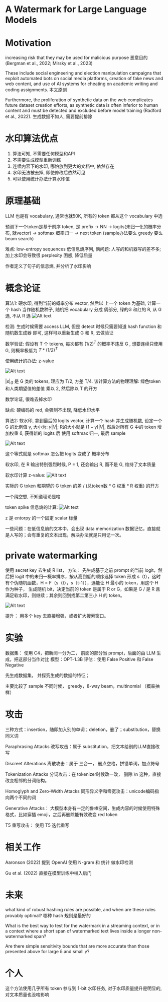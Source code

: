 # A Watermark for Large Language Models

# Motivation

increasing risk that they may be used for malicious purpose 恶意目的  (Bergman et al., 2022; Mirsky
et al., 2023)

These include social engineering and election manipulation campaigns that exploit automated bots on social media platforms, creation of fake news and web content, and use of AI systems for cheating on academic writing and coding assignments. 本文原创

Furthermore, the proliferation of synthetic data on the web complicates future dataset creation efforts, as synthetic data is often inferior to human content and must be detected and excluded before model training (Radford et al., 2022). 生成数据不如人, 需要提前排除

# 水印算法优点
1. 算法可知, 不需要任何模型和API
2. 不需要生成模型重新训练
3. 连续内容下的水印, 哪怕放到更大的文档中, 依然存在
4. 水印无法被去掉, 即使修改后依然可见
5. 可以使用统计办法计算水印值

# 原理基础
LLM 也是有 vocabulary, 通常也就50K, 所有的 token 都从这个 vocabulary 中选

预测下一个token是基于前序 token, 是 prefix -> NN -> logits(未归一化的概率分布, 就vector) -> softmax 概率归一 -> next token (sample办法要么 greedy 要么 beam search)

难点: low-entropy sequences 低信息熵序列, 俩问题: 人写的和机器写的差不多; 加上水印会导致很 perplexity 困惑, 降低质量

作者定义了句子的信息熵, 并分析了水印影响

# 概念论证
算法1: 硬水印, 得到当前的概率分布 vector, 然后以 上一个 token 为基础, 计算一个 hash 当作随机数种子, 随机把 vocabulary 分成 俩部分, 绿的G 和红的 R, 从 G 选, 不从 R 选
![Alt text](image.png)

检测: 生成时候需要 access LLM, 但是 detect 时候只需要知道 hash function 和 随机数生成器 即可, 这样可以重新生成 G 和 R, 去做验证

数学验证: 假设有 T 个 tokens, 每次都有 $(1/2) ^ T$ 的概率不违反 G , 想要连续只使用 G, 则概率极低为 $T * (1/2) ^ T$

使用统计的办法: z-value

![Alt text](image-1.png)

$|s|_G$ 是 G 类的 tokens, 理应为 T/2, 方差 T/4. 该计算方法的物理理解: 绿色token和人类期望值的差值 乘以 2, 然后除以 T 的开方

数学论证, 很难去掉水印

缺点: 硬编码的 red, 会强制不出现, 降低水印水平

算法2: 软水印, 拿到最后的 logits vector, 计算一个 hash 并生成随机数, 设定一个 G 的比例值 γ, 大小为: $γ|V|$; R的大小就是 $(1-γ)|V|$, 然后对所有 G 中的 token 增加权重 δ, 获得新的 logits 后 使用 softmax 归一, 最后 sample

![Alt text](image-2.png)

这个等式就是 softmax 怎么把 logits 变成了 概率分布

软水印, 在 R 输出特别强烈时候, P = 1, 还会输出 R, 而不是 G, 维持了文本质量

软水印计算 z-value: ![Alt text](image-3.png)

实际的 G token 和期望的 G token 的差 / (总token数 * G 权重 * R 权重) 的开方

一个纯空想, 不知道理论是啥

token spike 信息熵的计算: ![Alt text](image-4.png)

z 是 entorpy 的一个固定 scalar 标量

一些问题：在低信息熵的文本中，会出现 data memorization 数据记忆，直接就是人写的；会有重复的文本出现，解决办法就是只用记一次。

# private watermarking
使用 secret key 去生成 R list， 方法： 先生成基于之前 prompt 的当前 logit，然后把 logit 中的未归一概率排序，按从高到低的顺序选择 token 形成 s（t），这时有个伪随机函数，H = F（s（t），s（t-1）），选能让 H 最小的 token，用这个 H 作为种子， 生成随机 bit，决定当前的 token 是属于 R or G，如果是 G / 是 R 且满足软水印，则继续；其余则回到找第二第三小 H 的 token。

![Alt text](image-5.png)

提升： 用多个 key 去直接增强，或者扩大搜索窗口。

# 实验
数据集： 使用 C4，把新闻一分为二， 前面的部分当 prompt，后面的由 LLM 生成，把这部分当作对比
模型：OPT-1.3B
评估：使用 False Positive 和 False Negative

先生成数据集， 并探究生成的数据的特征；

主要比较了 sample 不同时候， greedy，8-way beam，multinomial （概率抽样）

# 攻击
三种方式：insertion，随即加入别的单词；deletion，删了；substitution，替换同义词

Paraphrasing Attacks 改写攻击：属于 substitution，把文本给别的LLM直接改写

Discreet Alterations 离散攻击：属于 三合一， 删点空格，拼错单词，加点符号

Tokenization Attacks 分词攻击：在 tokenizer时候改一改， 删除 \n 这种，直接改变相邻的分词结构。

Homoglyph and Zero-Width Attacks 同形异义字和零宽攻击：unicode编码指向两个不同的词

Generative Attacks： 大模型本身有一定的鲁棒空间，生成内容的时候使用特殊格式，比如穿插 emoji，之后再删除能有效改变 red token

T5 重写攻击： 使用 T5 迭代重写

# 相关工作
Aaronson (2022) 提到 OpenAI 使用 N-gram 和 统计 做水印检测

Gu et al. (2022) 直接在模型训练中植入后门

# 未来
what kind of robust hashing rules are possible, and when are these rules provably optimal? 哪种 hash 规则是最好的

What is the best way to test for the watermark in a streaming context, or in a context where a short span of watermarked text lives inside a longer non-watermarked span? 

Are there simple sensitivity bounds that are more accurate than those presented above for large δ and small γ? 

# 个人
这个方法使用几乎所有 token 参与到 1-bit 水印任务, 对于水印质量提升是明显的, 对文本质量也没啥影响
 
